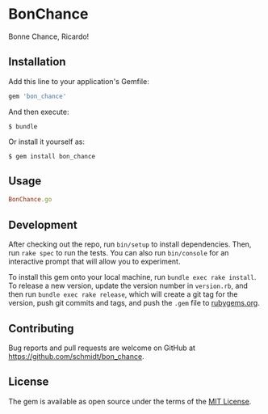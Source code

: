 # BonChance

Bonne Chance, Ricardo!

## Installation

Add this line to your application's Gemfile:

```ruby
gem 'bon_chance'
```

And then execute:

    $ bundle

Or install it yourself as:

    $ gem install bon_chance

## Usage

```ruby
BonChance.go
```

## Development

After checking out the repo, run `bin/setup` to install dependencies. Then, run
`rake spec` to run the tests. You can also run `bin/console` for an interactive
prompt that will allow you to experiment.

To install this gem onto your local machine, run `bundle exec rake install`. To
release a new version, update the version number in `version.rb`, and then run
`bundle exec rake release`, which will create a git tag for the version, push
git commits and tags, and push the `.gem` file to
[rubygems.org](https://rubygems.org).

## Contributing

Bug reports and pull requests are welcome on GitHub at
https://github.com/schmidt/bon_chance.


## License

The gem is available as open source under the terms of the [MIT
License](http://opensource.org/licenses/MIT).
